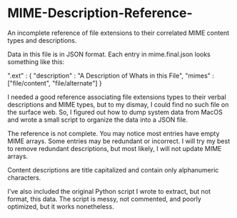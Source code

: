 # MIME-Description-Reference-
An incomplete reference of file extensions to their correlated MIME content types and descriptions.

Data in this file is in JSON format. Each entry in mime.final.json looks something like this:

".ext" : { "description" : "A Description of Whats in this File", "mimes" : ["file/content", "file/alternate"] }

I needed a good reference associating file extensions types to their verbal descriptions and MIME types, but to my dismay, I could find no such file on the surface web. So, I figured out how to dump system data from MacOS and wrote a small script to organize the data into a JSON file.

The reference is not complete. You may notice most entries have empty MIME arrays. Some entries may be redundant or incorrect. I will try my best to remove redundant descriptions, but most likely, I will not update MIME arrays.

Content descriptions are title capitalized and contain only alphanumeric characters.

I've also included the original Python script I wrote to extract, but not format, this data. The script is messy, not commented, and poorly optimized, but it works nonetheless. 
